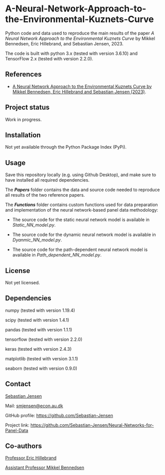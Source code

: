 # A-Neural-Network-Approach-to-the-Environmental-Kuznets-Curve
Python code and data used to reproduce the main results of the paper *A Neural Network Approach to the Environmental Kuznets Curve* by Mikkel Bennedsen, Eric Hillebrand, and Sebastian Jensen, 2023.

The code is built with python 3.x (tested with version 3.6.10) and TensorFlow 2.x (tested with version 2.2.0).


## References
* [A Neural Network Approach to the Environmental Kuznets Curve by Mikkel Bennedsen, Eric Hillebrand and Sebastian Jensen (2023)](https://authors.elsevier.com/sd/article/S0140-9883(23)00483-8).


## Project status
Work in progress.


## Installation
Not yet available through the Python Package Index (PyPi).


## Usage
Save this repository locally (e.g. using Github Desktop), and make sure to have installed all required dependencies. 

The ***Papers*** folder contains the data and source code needed to reproduce all results of the two reference papers.

The ***Functions*** folder contains custom functions used for data preparation and implementation of the neural network-based panel data methodology: 

* The source code for the static neural network model is available in _Static_NN_model.py_.

* The source code for the dynamic neural network model is available in _Dyanmic_NN_model.py_.

 * The source code for the path-dependent neural network model is available in _Path_dependent_NN_model.py_.


## License
Not yet licensed.


## Dependencies
numpy (tested with version 1.19.4)

scipy (tested with version 1.4.1)

pandas (tested with version 1.1.1)

tensorflow (tested with version 2.2.0)

keras (tested with version 2.4.3)

matplotlib (tested with version 3.1.1)

seaborn (tested with version 0.9.0)


## Contact
[Sebastian Jensen](https://pure.au.dk/portal/en/persons/sebastian-mathias-jensen(653df4b1-fa3c-4d76-934c-a524fd8b9c01).html) 

Mail: smjensen@econ.au.dk

GitHub profile: https://github.com/Sebastian-Jensen

Project link: https://github.com/Sebastian-Jensen/Neural-Networks-for-Panel-Data


## Co-authors
[Professor Eric Hillebrand](https://sites.google.com/site/erichillebrand)

[Assistant Professor Mikkel Bennedsen](https://pure.au.dk/portal/en/persons/mikkel-bennedsen(9dc89b5b-f447-4ae2-b6ef-e1b9838c280d).html)
